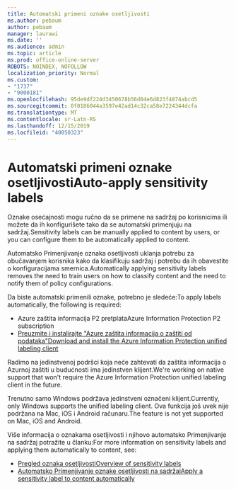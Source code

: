 ```yaml
---
title: Automatski primeni oznake osetljivosti
ms.author: pebaum
author: pebaum
manager: laurawi
ms.date: ''
ms.audience: admin
ms.topic: article
ms.prod: office-online-server
ROBOTS: NOINDEX, NOFOLLOW
localization_priority: Normal
ms.custom:
- "1737"
- "9000181"
ms.openlocfilehash: 95de9df224d3450678b56d04e6d823f4874abcd5
ms.sourcegitcommit: 0f0186044a3597e42ad14c32ca58e7224344dcfa
ms.translationtype: MT
ms.contentlocale: sr-Latn-RS
ms.lasthandoff: 12/15/2019
ms.locfileid: "40050323"
---
```

# <a name="auto-apply-sensitivity-labels"></a><span data-ttu-id="ecb35-102">Automatski primeni oznake osetljivosti</span><span class="sxs-lookup"><span data-stu-id="ecb35-102">Auto-apply sensitivity labels</span></span>

<span data-ttu-id="ecb35-103">Oznake osećajnosti mogu ručno da se primene na sadržaj po korisnicima ili možete da ih konfigurišete tako da se automatski primenjuju na sadržaj.</span><span class="sxs-lookup"><span data-stu-id="ecb35-103">Sensitivity labels can be manually applied to content by users, or you can configure them to be automatically applied to content.</span></span>

<span data-ttu-id="ecb35-104">Automatsko Primenjivanje oznaka osetljivosti uklanja potrebu za obučavanjem korisnika kako da klasifikuju sadržaj i potrebu da ih obavestite o konfiguracijama smernica.</span><span class="sxs-lookup"><span data-stu-id="ecb35-104">Automatically applying sensitivity labels removes the need to train users on how to classify content and the need to notify them of policy configurations.</span></span>

<span data-ttu-id="ecb35-105">Da biste automatski primenili oznake, potrebno je sledeće:</span><span class="sxs-lookup"><span data-stu-id="ecb35-105">To apply labels automatically, the following is required:</span></span>

- <span data-ttu-id="ecb35-106">Azure zaštita informacija P2 pretplata</span><span class="sxs-lookup"><span data-stu-id="ecb35-106">Azure Information Protection P2 subscription</span></span>
- [<span data-ttu-id="ecb35-107">Preuzmite i instalirajte "Azure zaštita informacija o zaštiti od podataka"</span><span class="sxs-lookup"><span data-stu-id="ecb35-107">Download and install the Azure Information Protection unified labeling client</span></span>](https://docs.microsoft.com/azure/information-protection/rms-client/install-unifiedlabelingclient-app)

<span data-ttu-id="ecb35-108">Radimo na jedinstvenoj podršci koja neće zahtevati da zaštita informacija o Azurnoj zaštiti u budućnosti ima jedinstven klijent.</span><span class="sxs-lookup"><span data-stu-id="ecb35-108">We're working on native support that won't require the Azure Information Protection unified labeling client in the future.</span></span>

<span data-ttu-id="ecb35-109">Trenutno samo Windows podržava jedinstveni označeni klijent.</span><span class="sxs-lookup"><span data-stu-id="ecb35-109">Currently, only Windows supports the unified labeling client.</span></span>  <span data-ttu-id="ecb35-110">Ova funkcija još uvek nije podržana na Mac, iOS i Android računaru.</span><span class="sxs-lookup"><span data-stu-id="ecb35-110">The feature is not yet supported on Mac, iOS and Android.</span></span>

<span data-ttu-id="ecb35-111">Više informacija o oznakama osetljivosti i njihovo automatsko Primenjivanje na sadržaj potražite u članku:</span><span class="sxs-lookup"><span data-stu-id="ecb35-111">For more information on sensitivity labels and applying them automatically to content,  see:</span></span>

- [<span data-ttu-id="ecb35-112">Pregled oznaka osetljivosti</span><span class="sxs-lookup"><span data-stu-id="ecb35-112">Overview of sensitivity labels</span></span>](https://docs.microsoft.com/office365/securitycompliance/sensitivity-labels)
- [<span data-ttu-id="ecb35-113">Automatsko Primenjivanje oznake osetljivosti na sadržaj</span><span class="sxs-lookup"><span data-stu-id="ecb35-113">Apply a sensitivity label to content automatically</span></span>](https://docs.microsoft.com/office365/securitycompliance/apply_sensitivity_label_automatically)